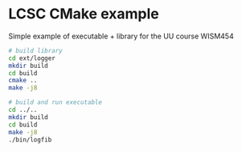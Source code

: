 # LCSC CMake example

Simple example of executable + library for the UU course WISM454

```bash
# build library
cd ext/logger
mkdir build
cd build
cmake ..
make -j8

# build and run executable
cd ../..
mkdir build
cd build
make -j8
./bin/logfib
```

